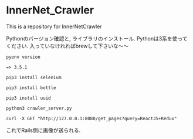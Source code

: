# InnerNet_Crawler
This is a repository for InnerNetCrawler


Pythonのバージョン確認と, ライブラリのインストール.
Pythonは3系を使ってください.
入っていなけれればbrewして下さいな〜〜
```
pyenv version

=> 3.5.1

pip3 install selenium

pip3 install bottle

pip3 install uuid
```

```
python3 crawler_server.py

curl -X GET "http://127.0.0.1:8080/get_pages?query=ReactJS+Redux"
```

これでRails側に画像が送られる.
